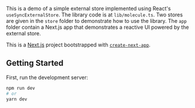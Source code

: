 This is a demo of a simple external store implemented using React's `useSyncExternalStore`. The library code is at `lib/molecule.ts`. Two stores are given in the `store` folder to demonstrate how to use the library. The `app` folder contain a Next.js app that demonstrates a reactive UI powered by the external store.

This is a [Next.js](https://nextjs.org/) project bootstrapped with [`create-next-app`](https://github.com/vercel/next.js/tree/canary/packages/create-next-app).

## Getting Started

First, run the development server:

```bash
npm run dev
# or
yarn dev
```

